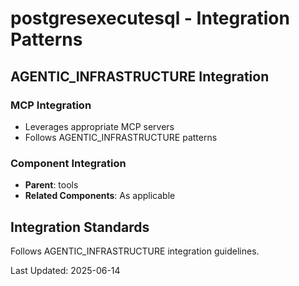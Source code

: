 # postgresexecutesql - Integration Patterns

## AGENTIC_INFRASTRUCTURE Integration

### MCP Integration
- Leverages appropriate MCP servers
- Follows AGENTIC_INFRASTRUCTURE patterns

### Component Integration
- **Parent**: tools
- **Related Components**: As applicable

## Integration Standards

Follows AGENTIC_INFRASTRUCTURE integration guidelines.

Last Updated: 2025-06-14

